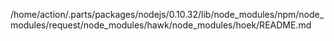 /home/action/.parts/packages/nodejs/0.10.32/lib/node_modules/npm/node_modules/request/node_modules/hawk/node_modules/hoek/README.md